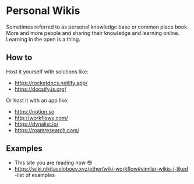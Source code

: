 # Personal Wikis

Sometimes referred to as personal knowledge base or common place book. More and more people and sharing their knowledge and learning online. Learning in the open is a thing.

## How to

Host it yourself with solutions like:
- https://rocketdocs.netlify.app/
- https://docsify.js.org/

Or host it with an app like:
- https://notion.so
- http://workflowy.com/
- https://dynalist.io/
- https://roamresearch.com/

## Examples
- This site you are reading now 😎
- https://wiki.nikitavoloboev.xyz/other/wiki-workflow#similar-wikis-i-liked -list of examples

